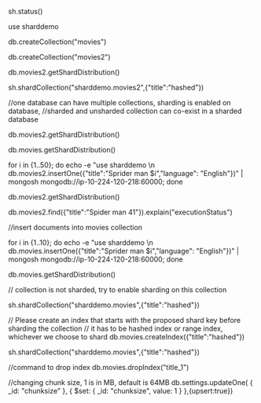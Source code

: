 

sh.status()


use sharddemo

db.createCollection("movies")

db.createCollection("movies2")

db.movies2.getShardDistribution()

sh.shardCollection("sharddemo.movies2",{"title":"hashed"})


//one database can have multiple collections, sharding is enabled on database, 
//sharded and unsharded collection can co-exist in a sharded database

db.movies2.getShardDistribution()

db.movies.getShardDistribution()


for i in {1..50}; do echo -e "use sharddemo \n db.movies2.insertOne({\"title\":\"Sprider man $i\",\"language\": \"English\"})" | mongosh mongodb://ip-10-224-120-218:60000; done


db.movies2.getShardDistribution()

db.movies2.find({"title":"Spider man 41"}).explain("executionStatus")


//insert documents into movies collection

for i in {1..10}; do echo -e "use sharddemo \n db.movies.insertOne({\"title\":\"Sprider man $i\",\"language\": \"English\"})" | mongosh mongodb://ip-10-224-120-218:60000; done

db.movies.getShardDistribution()

// collection is not sharded, try to enable sharding on this collection

sh.shardCollection("sharddemo.movies",{"title":"hashed"})

// Please create an index that starts with the proposed shard key before sharding the collection
// it has to be hashed index or range index, whichever we choose to shard
db.movies.createIndex({"title":"hashed"})

sh.shardCollection("sharddemo.movies",{"title":"hashed"})

//command to drop index
db.movies.dropIndex("title_1")


//changing chunk size, 1 is in MB, default is 64MB
db.settings.updateOne( { _id: "chunksize" }, { $set: { _id: "chunksize", value: 1 } },{upsert:true})


